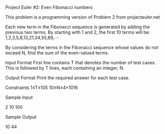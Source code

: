 Project Euler #2: Even Fibonacci numbers

This problem is a programming version of Problem 2 from projecteuler.net

Each new term in the Fibonacci sequence is generated by adding the previous two terms. By starting with 1 and 2, the first 10 terms will be:
1,2,3,5,8,13,21,34,55,89,⋯

By considering the terms in the Fibonacci sequence whose values do not exceed N, find the sum of the even-valued terms.

Input Format
First line contains T that denotes the number of test cases. This is followed by T lines, each containing an integer, N.

Output Format
Print the required answer for each test case.

Constraints
1≤T≤105
10≤N≤4×1016

Sample Input

2
10
100

Sample Output

10
44
